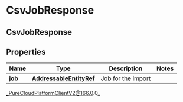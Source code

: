 # CsvJobResponse

## CsvJobResponse

## Properties

|Name | Type | Description | Notes|
|------------ | ------------- | ------------- | -------------|
| **job** | [**AddressableEntityRef**](AddressableEntityRef) | Job for the import | |



_PureCloudPlatformClientV2@166.0.0_
